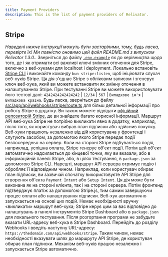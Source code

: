 ```yaml
---
title: Payment Providers
description: This is the list of payment providers of Relivator.
---
```


## Stripe

*Наведені нижче інструкції можуть бути застарілими, тому, будь ласка, перевірте їх! Ми повністю оновимо цей файл README.md з випуском Relivator 1.3.0.*.
Зверніться до файлу [`.env.example`](.env.example) як до керівництва щодо того, де і як отримати всі важливі ключі змінних оточення для Stripe, включно з веб-хуками для localhost і deployment.
Локально встановіть [Stripe CLI](<https://stripe.com/docs/stripe-cli>) і виконайте команду `bun stripe:listen`, щоб ініціювати слухач веб-хуків Stripe. Ця дія з'єднає Stripe з обліковим записом і згенерує ключ веб-хука, який ви можете встановити як змінну оточення в налаштуваннях Stripe.
При тестуванні Stripe ви можете використовувати його тестові дані: `4242424242424242` | `12/34` | `567` | `Випадкове ім'я` | `Випадкова країна`.
Будь ласка, зверніться до файлу [src/app/api/webhooks/stripe/route.ts](src/app/api/webhooks/stripe/route.ts) для більш детальної інформації про роботу Stripe в додатку. Ви також можете відвідати [офіційний репозиторій Stripe](https://github.com/stripe/stripe-node#readme), де ви знайдете багато корисної інформації.
Маршрут API веб-хука Stripe не потрібно викликати явно в додатку, наприклад, після того, як користувач вибрав план підписки або здійснив покупку. Веб-хуки працюють незалежно від дій користувача у фронтенді і слугують засобом, за допомогою якого Stripe передає події безпосередньо на сервер.
Коли на стороні Stripe відбувається подія, наприклад, успішна оплата, Stripe генерує об'єкт події. Потім цей об'єкт автоматично надсилається до кінцевої точки, яку ви вказали, або в інформаційній панелі Stripe, або, в цілях тестування, в `package.json` за допомогою Stripe CLI. Нарешті, маршрут API сервера отримує подію і обробляє її відповідним чином.
Наприклад, коли користувач обирає план підписки, ви зазвичай спочатку використовуєте API Stripe для створення об'єкта `Payment Intent` або `Setup Intent`. Ця дія може бути виконана як на стороні клієнта, так і на стороні сервера. Потім фронтенд підтверджує платіж за допомогою Stripe.js, тим самим завершуючи процес оплати або налаштування підписки.
Веб-хук автоматично запускається на основі цих подій. Немає необхідності вручну «викликати» маршрут веб-хука; Stripe керує цим за вас відповідно до налаштувань в панелі інструментів Stripe Dashboard або в `package.json` для локального тестування.
Після розгортання програми не забудьте вказати URL-адресу веб-хука в Stripe Dashboard. Перейдіть до розділу Webhooks і введіть наступну URL-адресу: `https://thedomain.com/api/webhooks/stripe`.
Таким чином, немає необхідності вказувати шлях до маршруту API Stripe, де користувач обирає план підписки. Механізм веб-хуків працює незалежно і запускається Stripe автоматично.
